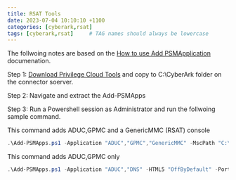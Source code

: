 ```yaml
---
title: RSAT Tools
date: 2023-07-04 10:10:10 +1100
categories: [cyberark,rsat]
tags: [cyberark,rsat]     # TAG names should always be lowercase
---
```


The follwoing notes are based on the [How to use Add PSMApplication](https://cyberark-customers.force.com/s/article/How-to-use-Add-PSMApplication) documenation.

Step 1: [Download Privilege Cloud Tools](https://cyberark-customers.force.com/mplace/s/#a352J000000GWAZQA4-a392J000002tNgLQAU) and copy to C:\CyberArk folder on the connector soerver.

Step 2: Navigate and extract the Add-PSMApps

Step 3: Run a Powershell session as Administrator and run the follwoing sample command.

This command adds ADUC,GPMC and a GenericMMC (RSAT) console 
```Powershell
.\Add-PSMApps.ps1 -Application "ADUC","GPMC","GenericMMC" -MscPath "C:\PSMApps\RSAT.msc" -ComponentName "RSAT" -ComponentDisplayName "RSAT" -HTML5 "OffByDefault" -PortalUrl "https://subdomain.privilegecloud.cyberark.cloud"
```

This command adds ADUC,GPMC only

```Powershell
.\Add-PSMApps.ps1 -Application "ADUC","DNS" -HTML5 "OffByDefault" -PortalUrl "https://subdomain.privilegecloud.cyberark.cloud"
```